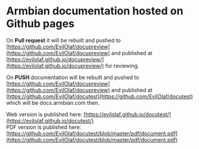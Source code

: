 # Armbian documentation hosted on Github pages


On **Pull request** it will be rebuilt and pushed to [https://github.com/EvilOlaf/docupreview](https://github.com/EvilOlaf/docupreview) and published at [https://evilolaf.github.io/docupreview/](https://evilolaf.github.io/docupreview/) for reviewing.

On **PUSH** documentation will be rebuilt and pushed to [https://github.com/EvilOlaf/docupreview](https://github.com/EvilOlaf/docupreview) and published at [https://github.com/EvilOlaf/docutest](https://github.com/EvilOlaf/docutest) which will be docs.armbian.com then.


Web version is published here: [https://evilolaf.github.io/docutest/](https://evilolaf.github.io/docutest/)  
PDF version is published here: [https://github.com/EvilOlaf/docutest/blob/master/pdf/document.pdf](https://github.com/EvilOlaf/docutest/blob/master/pdf/document.pdf)
